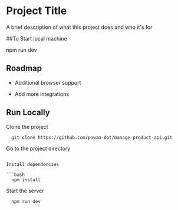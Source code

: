 # Project Title

A brief description of what this project does and who it's for


##To Start local machine

npm run dev
## Roadmap

- Additional browser support

- Add more integrations

  
## Run Locally

Clone the project

```bash
  git clone https://github.com/pawan-dot/manage-product-api.git
```

Go to the project directory
```

Install dependencies

```bash
  npm install
```

Start the server

```bash
  npm run dev
```

  
